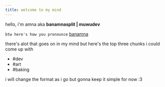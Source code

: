 ```yaml
---
title: welcome to my mind
---
```

hello, i'm amna
aka 
**banamnasplit | muwudev**

`btw here's how you pronounce` [banamna](https://www.youtube.com/watch?v=m3bTPmTojDk)

there's alot that goes on in my mind but here's the top three chunks i could come up with

- #dev
- #art
- #baking

i will change the format as i go but gonna keep it simple for now :3